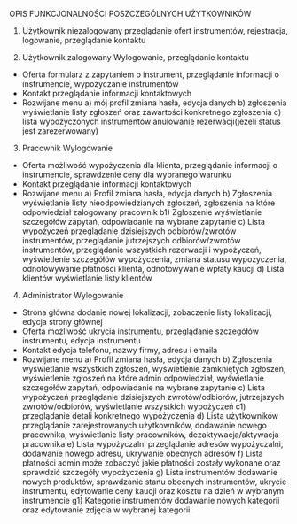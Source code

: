 OPIS FUNKCJONALNOŚCI POSZCZEGÓLNYCH UŻYTKOWNIKÓW
1. Użytkownik niezalogowany 
przeglądanie ofert instrumentów, rejestracja, logowanie, przeglądanie kontaktu

2. Użytkownik zalogowany 
Wylogowanie, przeglądanie kontaktu
- Oferta
formularz z zapytaniem o instrument, przeglądanie informacji o instrumencie, wypożyczanie instrumentów
- Kontakt
przeglądanie informacji kontaktowych
- Rozwijane menu
a) mój profil 
zmiana hasła, edycja danych
b) zgłoszenia 
wyświetlanie listy zgłoszeń oraz zawartości konkretnego zgłoszenia
c) lista wypożyczonych instrumentów
anulowanie rezerwacji(jeżeli status jest zarezerwowany) 

3. Pracownik
Wylogowanie
- Oferta
możliwość wypożyczenia dla klienta, przeglądanie informacji o instrumencie, sprawdzenie ceny dla wybranego warunku
- Kontakt
przeglądanie informacji kontaktowych
- Rozwijane menu
a) Profil 
zmiana hasła, edycja danych
b) Zgłoszenia 
wyświetlanie listy nieodpowiedzianych zgłoszeń, zgłoszenia na które odpowiedział zalogowany pracownik
b1) Zgłoszenie 
wyświetlanie szczegółów zapytań, odpowiadanie na wybrane zapytanie
c) Lista wypożyczeń 
przeglądanie dzisiejszych odbiorów/zwrotów instrumentów, przeglądanie jutrzejszych odbiorów/zwrotów instrumentów, przeglądanie wszystkich rezerwacji i wypożyczeń, wyświetlenie szczegółów wypożyczenia, zmiana statusu wypożyczenia, odnotowywanie płatności klienta, odnotowywanie wpłaty kaucji
d) Lista klientów 
wyświetlanie listy klientów

4. Administrator 
Wylogowanie
- Strona główna
dodanie nowej lokalizacji, zobaczenie listy lokalizacji, edycja strony głównej 
- Oferta 
możliwość ukrycia instrumentu, przeglądanie szczegółów instrumentu, edycja instrumentu
- Kontakt 
edycja telefonu, nazwy firmy, adresu i emaila
- Rozwijane menu
a) Profil 
zmiana hasła, edycja danych
b) Zgłoszenia 
wyświetlanie wszystkich zgłoszeń, wyświetlenie zamkniętych zgłoszeń, wyświetlenie zgłoszeń na które admin odpowiedział, wyświetlanie szczegółów zapytań, odpowiadanie na wybrane zapytanie
c) Lista wypożyczeń 
przeglądanie dzisiejszych zwrotów/odbiorów, jutrzejszych zwrotów/odbiorów, wyświetlanie wszystkich wypożyczeń
c1) przeglądanie detali konkretnego wypożyczenia
d) Lista użytkowników 
przeglądanie zarejestrowanych użytkowników, dodawanie nowego pracownika, wyświetlanie listy pracowników, dezaktywacja/aktywacja pracownika
e) Lista wypożyczalni 
przeglądanie adresów wypożyczalni, dodawanie nowego adresu, ukrywanie obecnych adresów
f) Lista płatności 
admin może zobaczyć jakie płatności zostały wykonane oraz sprawdzić szczegóły wypożyczenia
g) Lista instrumentów 
dodawanie nowych produktów, sprawdzanie stanu obecnych instrumentów, ukrycie instrumentu, edytowanie ceny kaucji oraz kosztu na dzień w wybranym instrumencie
g1) Kategorie instrumentów 
dodawanie nowych kategorii oraz edytowanie zdjęcia w wybranej kategorii.
